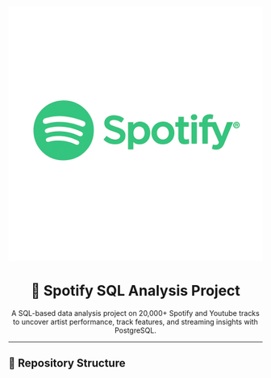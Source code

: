 <p align = "center">
  <img src = "Screenshots/Spotigy_image.png" width = "800"/>
</p>

<h1 align="center"> 🎵 Spotify SQL Analysis Project</h1>

<p align = "center">
  A SQL-based data analysis project on 20,000+ Spotify and Youtube tracks to uncover artist performance, track features, and streaming insights with PostgreSQL. 
</p>

---

## 📁 Repository Structure
